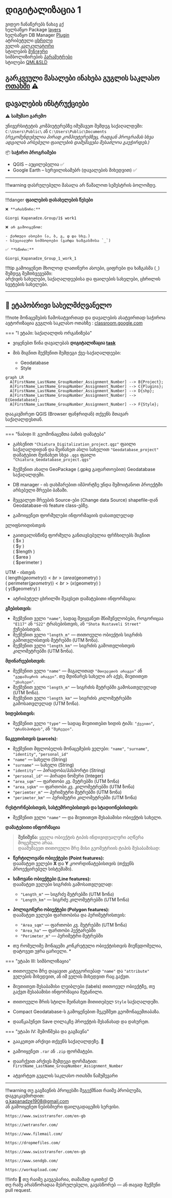 # დიგიტალიზაცია 1

ვიდეო ჩანაწერებს ნახავ [აქ](https://ezdanapak.github.io/GTU-GIS/GIS_SKA/Videos/) <br>
ხელსაწყო Package [layers](https://docs.qgis.org/3.40/en/docs/user_manual/processing_algs/qgis/database.html#qgispackage) <br>
ხელსაწყო DB Manager [Plugin](https://docs.qgis.org/3.40/en/docs/user_manual/plugins/core_plugins/plugins_db_manager.html#index-0) <br>
ატრიბუტული [ცხრილი](https://docs.qgis.org/3.40/en/docs/user_manual/working_with_vector/attribute_table.html#index-0) <br>
ველის [კალკულატორი](https://docs.qgis.org/3.40/en/docs/user_manual/working_with_vector/attribute_table.html#index-6) <br>
სტილების [მენეჯერი](https://docs.qgis.org/3.40/en/docs/user_manual/style_library/style_manager.html) <br>
სიმბოლიზირების [პარამეტრები](https://docs.qgis.org/3.40/en/docs/user_manual/working_with_vector/vector_properties.html#symbology-properties) <br>
სტილები [QML&SLD](https://ezdanapak.github.io/GTU-GIS/GIS_SKA/Theory/QML_SLD/)

გარკვეული მასალები ინახება გუგლის საკლასო [ოთახში](https://classroom.google.com/c/Nzg3MzAxMDU4MzEy/m/Nzg3NTk5MzU2OTYw/details) ⚠️ <br>
---
## დავალების ინსტრუქციები

⚠️ **სამუშაო გარემო**

უნივერსიტეტის კომპიუტერებზე იმუშავეთ შემდეგ საქაღალდეში:  
`C:\Users\Public\` ან `C:\Users\Public\Documents`  
*(რეკომენდებულია პირად კომპიუტერებზეც, რადგან პროგრამას სხვა ადგილას არსებული ფაილების დამუშავება შესაძლოა გაუჭირდეს.)*

📦 **საჭირო პროგრამები**

* QGIS – აუცილებელია ✅  
* Google Earth – სურვილისამებრ (დავალების მიხედვით) ✅  

---

!!!warning
    დასრულებული მასალა არ წაშალოთ სემესტრის ბოლომდე.
    
---

!!!danger 
    **ფაილების დასახელების წესები**

    ❌ **არასწორი:**  

    Giorgi Kapanadze.Group/1$ work1  

    ❌ არ გამოიყენოთ:

    - ქართული ასოები (ა, ბ, გ, დ და სხვ.)  
    - სპეციალური სიმბოლოები (გარდა ხაზგასმისა `_`)

    ✅ **სწორი:**  

    Giorgi_Kapanadze_Group_1_work_1  

!!!tip
    გამოიყენეთ მხოლოდ ლათინური ასოები, ციფრები და ხაზგასმა (`_`) შემდეგ შემთხვევებში:  
    არქივის სახელები, საქაღალდეებისა და ფაილების სახელები, ცხრილის სვეტების სახელები.

---

## 📘 ეტაპობრივი სახელმძღვანელო

!!!note
    მონაცემების ჩამოსატვირთად და დავალების ასატვირთად საჭიროა ავტორიზაცია გუგლის საკლასო ოთახზე
     : [classroom.google.com](https://classroom.google.com/)

=== "I ეტაპი: საქაღალდის ორგანიზება"
* ვიყენებთ წინა დავალებას **დიგიტალიზაცია [task](https://ezdanapak.github.io/GTU-GIS/GIS_SKA/Lab/Digitization/)**


* მის შიგნით შექმენით შემდეგი ქვე-საქაღალდეები:  
  - Geodatabase
  - Style  

``` mermaid
graph LR
  A[FirstName_LastName_GroupNumber_Assignment_Number] --> B{Project};
  A[FirstName_LastName_GroupNumber_Assignment_Number] --> C{Plugins};
  A[FirstName_LastName_GroupNumber_Assignment_Number] --> D{shp};
  A[FirstName_LastName_GroupNumber_Assignment_Number] --> E{Geodatabase};
  A[FirstName_LastName_GroupNumber_Assignment_Number] --> F{Style};
```

დააკავშირეთ QGIS (Browser ფანჯრიდან) თქვენს მთავარ საქაღალდესთან.

---

=== "ნაბიჯი II: გეომონაცემთა ბაზის დამატება"

* გახსენით `"Chiatura_Digitalization_project.qgz"` ფაილი საქაღალდიდან და შეინახეთ ასლი სახელით `"Geodatabase_project"`  
  დამატებით შეინახეთ სხვა `.qgs` ფაილი `"Chiatura_Geodatabase_project.qgs"`  

* შექმენით ახალი GeoPackage (.gpkg გაფართოებით) Geodatabase საქაღალდეში.

* DB manager - ის დახმარებით იმპორტზე უნდა შემოიტანოთ პროექტში არსებული შრეები ბაზაში.

* შეცვალეთ შრეების Source-ები (Change data Source) shapefile-დან Geodatabase-ის feature class-ებზე.


* გამოიყენეთ ფორმულები ინფორმაციის დასათვლელად <br>

ელიფსოიდისთვის <br>
* გაითვალისწინე ფორმულა განთავსებულია ფრჩხილებს შიგნით  <br>
( $x ) <br>
( $y ) <br>
( $length ) <br>
( $area ) <br> 
( $perimeter ) <br>

UTM - ისთვის <br>
( length($geometry) ) <br>
( area($geometry) ) <br>
( perimeter($geometry) ) <br>
( x($geometry) ) <br>
( y($geometry) ) <br>

* ატრიბუტულ ცხრილში შეავსეთ დამატებითი ინფორმაცია:

**გზებისთვის:** <br>
- შექმენით ველი `"name"`, სადაც შეიყვანეთ მნიშვნელობები, როგორიცაა `"E117"` ან `"S22"` ტრასებისთვის, ან `"Shota Rustaveli Street"` ქუჩებისთვის. <br>
- შექმენით ველი `"length_m"` — თითოეული ობიექტის სიგრძის გამოთვლისთვის მეტრებში (UTM ზონა). <br>
- შექმენით ველი `"length_km"` — სიგრძის გამოთვლისთვის კილომეტრებში (UTM ზონა). <br>

**მდინარეებისთვის:** <br>
- შექმენით ველი `"name"` — მაგალითად `"მთიულეთის არაგვი"` ან `"გუდამაყრის არაგვი"`. თუ მდინარეს სახელი არ აქვს, მიუთითეთ `"უსახელო"`. <br>
- შექმენით ველი `"length_m"` — სიგრძის მეტრებში გამოსათვლელად (UTM ზონა). <br>
- შექმენით ველი `"length_km"` — სიგრძის კილომეტრებში გამოსათვლელად (UTM ზონა). <br>

**ხიდებისთვის:** <br>
- შექმენით ველი `"type"` — სადაც მიუთითებთ ხიდის ტიპს: `"ქვეითი"`, `"ტრანსპორტის"`, ან `"შერეული"`. <br>

**ნაკვეთისთვის (parcels):** <br>
- შექმენით მფლობელის მონაცემების ველები: `"name"`, `"surname"`, `"identity"`, `"personal_id"` <br>
- `"name"` — სახელი (String) <br>
- `"surname"` — სახელი (String) <br>
- `"identity"` — პირადობა/პასპორტი (String) <br>
- `"personal_id"` — პირადი ნომერი (Integer) <br>
- `"area_sqm"` — ფართობი კვ. მეტრებში (UTM ზონა) <br>
- `"area_sqkm"` — ფართობი კვ. კილომეტრებში (UTM ზონა) <br>
- `"periemter_m"` — პერიმეტრი მეტრებში (UTM ზონა) <br>
- `"perimeter_km"` — პერიმეტრი კილომეტრებში (UTM ზონა) <br>

**რესტორნებისთვის, სასტუმროებისთვის და სტადიონებისთვის:** <br>
- შექმენით ველი `"name"` — და მიუთითეთ შესაბამისი ობიექტის სახელი. <br>

**დამატებითი ინფორმაცია** <br>

> **შენიშვნა:** ყველა ობიექტის ტიპის ინდივიდუალური აღწერა მოცემული არაა. <br>
> დაამუშავეთ თითოეული შრე მისი გეომეტრიის ტიპის შესაბამისად: <br>

- **წერტილოვანი ობიექტები (Point features):**  <br>
  დაამატეთ ველები **X** და **Y** კოორდინატებისთვის (თქვენს პროექცირებულ სისტემაში). <br>

- **ხაზოვანი ობიექტები (Line features):**   <br>
  დაამატეთ ველები სიგრძის გამოსათვლელად:
  - `"Length_m"` — სიგრძე მეტრებში (UTM ზონა) <br>
  - `"Length_km"` — სიგრძე კილომეტრებში (UTM ზონა) <br>

- **პოლიგონური ობიექტები (Polygon features):**   <br>
  დაამატეთ ველები ფართობისა და პერიმეტრისთვის: <br>
  - `"Area_sqm"` — ფართობი კვ. მეტრებში (UTM ზონა) <br>
  - `"Area_ha"` — ფართობი ჰექტარებში <br>
  - `"Perimeter_m"` — პერიმეტრი მეტრებში <br>

* თუ რომელიმე მონაცემი კონკრეტული ობიექტისთვის მიუწვდომელია, დატოვეთ უჯრა ცარიელი. * <br>


=== "ეტაპი III: სიმბოლიზაცია"

* თითოეული შრე დაყავით კატეგორიებად `"name"` და `"attribute"` ველების მიხედვით, ან იმ ველის მიხედვით რაც გაქვთ.

* მიუთითეთ შესაბამისი ლეიბლები (labels) თითოეულ ობიექტზე, თუ გაქვთ შესაბამისი ინფორმაცია შეტანილი.

* თითოეული შრის სტილი შეინახეთ მითითებულ `Style` საქაღალდეში.

* Compact Geodatabase-ს გამოყენებით შეკუმშეთ გეომონაცემთაბაზა.

* დააწკაპუნეთ Save ღილაკზე პროექტის შესანახად და დახურეთ.


=== "ეტაპი IV: შემოწმება და გაგზავნა"
* გააკეთეთ არქივი თქვენს საქაღალდეზე. 💾
* გამოიყენეთ `.rar` ან `.zip` ფორმატები.
* დაარქვით არქივს შემდეგი ფორმატით:  
  `FirstName_LastName_GroupNumber_Assignment_Number`

* ატვირტეთ გუგლის საკლასო ოთახში ნამუშევარი

---

!!!warning
    თუ გაგზავნის პროცესში შეგექმნათ რაიმე პრობლემა, დაგვიკავშირდით:  
    g.kapanadze1908@gmail.com  
    ან გამოიყენეთ ნებისმიერი ფაილგადაცემის სერვისი. <br>

    https://www.swisstransfer.com/en-gb

    https://wetransfer.com/

    https://www.filemail.com/

    https://dropmefiles.com/

    https://www.swisstransfer.com/en-gb

    https://www.sendgb.com/

    https://workupload.com/ 

!!!info
    📌 თუ რაიმე გაუგებარია, თამამად იკითხე! 😊  
    თუ რამე არასწორადაა შესრულებული, გავასწორებ — ან თავად შექმენი pull request. 